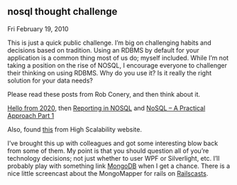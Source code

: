 
nosql thought challenge
-----------------------

Fri February 19, 2010

This is just a quick public challenge. I’m big on challenging habits and
decisions based on tradition. Using an RDBMS by default for your
application is a common thing most of us do; myself included. While I’m
not taking a position on the rise of NOSQL, I encourage everyone to
challenger their thinking on using RDBMS. Why do you use it? Is it
really the right solution for your data needs?

Please read these posts from Rob Conery, and then think about it.

[Hello from 2020](http://blog.wekeroad.com/2009/12/31/hello-from-2020),
then [Reporting in
NOSQL](http://blog.wekeroad.com/2010/02/05/reporting-in-nosql) and
[NoSQL – A Practical Approach Part
1](http://blog.wekeroad.com/2010/02/06/nosql-a-practical-approach-part-1)

Also, found
[this](http://highscalability.com/blog/2010/2/16/seven-signs-you-may-need-a-nosql-database.html)
from High Scalability website.

I’ve brought this up with colleagues and got some interesting blow back
from some of them. My point is that you should question all of you’re
technology decisions; not just whether to user WPF or Silverlight, etc.
I’ll probably play with something link
[MongoDB](http://www.mongodb.org/display/DOCS/Home) when I get a chance.
There is a nice little screencast about the MongoMapper for rails on
[Railscasts](http://railscasts.com/episodes/194-mongodb-and-mongomapper).
